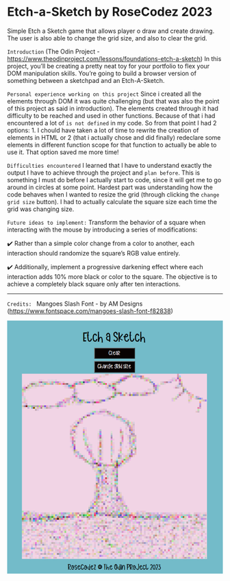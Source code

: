 # Etch-a-Sketch by RoseCodez 2023

Simple Etch a Sketch game that allows player o draw and create drawing. The user is also able to change the grid size, and also to clear the grid.


`Introduction`
(The Odin Project - https://www.theodinproject.com/lessons/foundations-etch-a-sketch)
In this project, you’ll be creating a pretty neat toy for your portfolio to flex your DOM manipulation skills. You’re going to build a browser version of something between a sketchpad and an Etch-A-Sketch.

`Personal experience working on this project`
Since i created all the elements through DOM it was quite challenging (but that was also the point of this project as said in introduction). The elements created through it had difficulty to be reached and used in other functions. Because of that i had encountered a lot of `is not defined` in my code. So from that point I had 2 options: 1. I chould have taken a lot of time to rewrite the creation of elements in HTML or 2 (that i actually chose and did finally) redeclare some elements in different function scope for that function to actually be able to use it. That option saved me more time!

`Difficulties encountered`
I learned that I have to understand exactly the output I have to achieve through the project and `plan before`. This is something I must do before I actually start to code, since it will get me to go around in circles at some point.
Hardest part was understanding how the code behaves when I wanted to resize the grid (through clicking the `change grid size` button). I had to actually calculate the square size each time the grid was changing size.

`Future ideas to implement:`
   Transform the behavior of a square when interacting with the mouse by introducing a series of modifications:

✔️ Rather than a simple color change from a color to another, each interaction should randomize the square’s RGB value entirely.

✔️ Additionally, implement a progressive darkening effect where each interaction adds 10% more black or color to the square. The objective is to achieve a completely black square only after ten interactions.


---
`Credits: `
Mangoes Slash Font - by AM Designs (https://www.fontspace.com/mangoes-slash-font-f82838)


![Alt text](<etch a sketch new.png>)